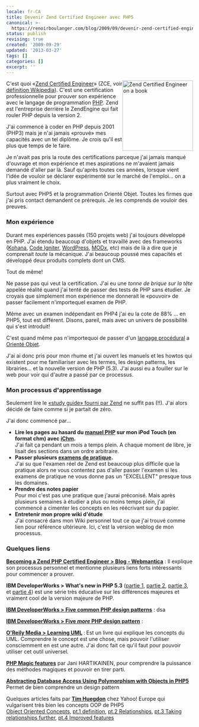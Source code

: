 ```yaml
---
locale: fr-CA
title: Devenir Zend Certified Engineer avec PHP5
canonical: >-
  https://renoirboulanger.com/blog/2009/09/devenir-zend-certified-engineer-avec-php5/
status: publish
revising: true
created: '2009-09-29'
updated: '2013-03-27'
tags: []
categories: []
excerpt: ''
---
```


<p><img class="size-full wp-image-1035" style="float:right;border:none !important;" title="Zend Certified Engineer on a book" src="http://renoirboulanger.com/wp-content/uploads/2009/09/store-zce-certification-training-product-page_1.gif" alt="Zend Certified Engineer on a book" width="190" height="190" /></p>
<p>C'est quoi «<a href="http://www.zend.com/services/certification/">Zend Certified Engineer</a>» (ZCE, voir <a href="http://en.wikipedia.org/wiki/Zend_Certified_Engineer">définition Wikipedia</a>). C'est  une certification professionnelle pour prouver son expérience avec le langage de programmation <a href="http://www.php.net/">PHP</a>. Zend est l'entreprise derrière le ZendEngine qui fait rouler PHP depuis la version 2.</p>
<p>J'ai commencé à coder en PHP depuis 2001 (PHP3) mais je n'ai jamais «prouvé» mes capacités avec un tel diplôme. Je crois qu'il est plus que temps de le faire.</p>
<p>Je n'avait pas pris la route des certifications  parceque j'ai jamais manqué d'ouvrage et mon expérience et mes aspirations ne m'avaient jamais demandé d'aller par là. Sauf qu'après toutes ces années, lorsque vient l'idée de vouloir se déclarer expérimenté  sur le marché de l'emploi... on a plus vraiment le choix.</p>
<p>Surtout avec PHP5 et la programmation Orienté Objet. Toutes les firmes que j'ai pris contact demandent ce prérequis. Je les comprends de vouloir des preuves.</p>
<h3>Mon expérience</h3>
<p>Durant mes expériences passés (150 projets web) j'ai toujours développé en PHP. J'ai étendu beaucoup d'objets et travaillé avec des frameworks (<a href="http://www.kohanaphp.com/">Kohana</a>, <a href="http://codeigniter.com/">Code Igniter</a>, <a href="http://wordpress.org/">WordPress</a>, <a href="http://modxcms.com/">MODx</a>, etc) mais de là a dire que je comprenait <em>toute</em> la mécanique. J'ai beaucoup poussé mes capacités et développé deux produits complets dont un CMS.</p>
<p>Tout de même!</p>
<p>Ne passe pas qui veut la certification. J'ai eu une<em> tonne de brique sur la tête</em> appelée réalité quand j'ai tenté de passer des tests de PHP sans étudier.  Je croyais que simplement mon expérience me donnerait le «pouvoir» de passer facilement n'importequel examen de PHP.</p>
<p>Même avec un examen indépendant en PHP4 j'ai eu la cote de 88% ... en PHP5, tout est différent. Disons, pareil, mais avec un univers de possibilité qui s'est introduit!</p>
<p>C'est quand même pas n'importequoi de passer d'un <a href="http://en.wikipedia.org/wiki/Procedural_programming">langage procédural</a> a <a href="http://en.wikipedia.org/wiki/Object-oriented_programming">Orienté Objet</a>.</p>
<p>J'ai ai donc pris pour mon rhume et j'ai ouvert les manuels et les howtos qui existent pour me familiariser avec les termes, les design patterns, les librairies... et la nouvelle version de PHP (5.3). J'ai aussi eu a fouiller sur le web pour voir qui d'autre a passé par ce processus.</p>
<h3>Mon processus d'apprentissage</h3>
<p>Seulement lire le <a href="http://shop.zend.com/en/php-certification/zend-php5-certification-guide-pdf.html">«study guide» fourni par Zend</a> ne suffit pas (!!). J'ai alors décidé de faire comme si je partait de zéro.</p>
<p>J'ai donc commencé par...</p>
<ul>
<li><strong>Lire les pages au hasard du <a href="http://www.php.net/download-docs.php">manuel PHP</a> sur mon iPod Touch (en format chm) avec <a href="http://groups.google.com/group/ichm-iphone">iChm</a>. </strong><br />
J'ai fait ça pendant un mois a temps plein. A chaque moment de libre, je lisait des sections dans un ordre arbitraire.</li>
<li><strong>Passer plusieurs <a href="http://shop.zend.com/en/php-certification/zend-php-certification-online-practice-testing.html">examens de pratique</a>. </strong><br />
J'ai su que l'examen réel de Zend est beaucoup plus difficile que la pratique alors ne vous contentez pas d'aller passer l'examen si les examens de pratique ne vous donne pas un "EXCELLENT" presque tous les domaines.</li>
<li><strong>Prendre des notes papier<br />
</strong>Pour moi c'est pas une pratique que j'aurai préconisé. Mais après plusieurs semaines à étudier a plus ou moins temps plein, j'ai commencé a cimenter les concepts en les réécrivant sur du papier.</li>
<li><strong>Entretenir mon propre wiki d'étude<br />
</strong>J'ai consacré dans mon Wiki personnel tout ce que j'ai trouvé comme lien pour référence ultérieure. Ici, c'est la version weblog de mon processus.</li>
</ul>
<h3>Quelques liens</h3>
<p><strong><a href="http://blog.webmantica.com/2008/08/04/becoming-a-zend-php-certified-engineer/trackback/">Becoming a Zend PHP Certified Engineer > Blog - Webmantica</a></strong> : Il explique son processus personnel et mentionne plusieurs liens forts intéressants pour commencer a prouver.</p>
<p><strong>IBM DeveloperWorks > What's new in PHP 5.3</strong> (<span><a rel="nofollow" href="http://www.ibm.com/developerworks/opensource/library/os-php-5.3new1/index.html">partie 1</a></span>, <span><a rel="nofollow" href="http://www.ibm.com/developerworks/opensource/library/os-php-5.3new2/index.html?S_TACT=105AGX44&#038;S_CMP=ART">partie 2</a></span>, <span><a rel="nofollow" href="http://www.ibm.com/developerworks/opensource/library/os-php-5.3new3/index.html?S_TACT=105AGX44&#038;S_CMP=ART">partie 3</a></span>, et <span><a rel="nofollow" href="http://www.ibm.com/developerworks/opensource/library/os-php-5.3new4/index.html?S_TACT=105AGX44&#038;S_CMP=ART">partie 4</a></span>) est une série très éducative sur les différences majeures et vraiment cool de la version majeure de PHP.<span> </span></p>
<p><span><strong><a rel="nofollow" href="http://www.ibm.com/developerworks/library/os-php-designptrns/">IBM DeveloperWorks > Five common PHP design patterns</a></strong> :   dsa<br />
</span></p>
<p><span><strong><a rel="nofollow" href="http://www.ibm.com/developerworks/opensource/library/os-php-designpatterns/">IBM DeveloperWorks > Five <em>more</em> PHP design pattern</a></strong> : </span></p>
<p><span><strong><a href="http://oreilly.com/catalog/9780596003449/">O'Reily Media > Learning UML</a> </strong>:<strong> </strong>Est un livre qui explique les concepts du UML. Comprendre le concept est une chose, mais pouvoir l'utiliser consciemment en est une autre. J'ai donc fait ce qu'il faut pour pouvoir utiliser cet outil universel.</span></p>
<p><strong><span><a rel="nofollow" href="http://www.packtpub.com/article/php-magic-features">PHP Magic features</a></span></strong> par Jani HARTIKAINEN, pour comprendre la puissance des méthodes magiques et pouvoir en tirer parti.</p>
<p><strong><a rel="nofollow" href="http://www.devshed.com/c/a/PHP/Abstracting-Database-Access-Using-Polymorphism-with-Objects-in-PHP-5/"><strong>Abstracting Database Access Using Polymorphism with Objects in PHP5</strong></a></strong> Permet de bien comprendre un design pattern</p>
<p>Quelques articles faits par <a href="http://nefariousdesigns.co.uk/"><strong>Tim Huegdon</strong></a> chez Yahoo! Europe qui vulgarisent très bien les concepts OOP de PHP5<br />
<a href="http://nefariousdesigns.co.uk/archive/2006/05/object-oriented-concepts/">Object Oriented Concepts</a>,  <a href="http://nefariousdesigns.co.uk/archive/2006/08/object-oriented-php-part-1-definition/"> pt.1 definition</a>, <a href="http://nefariousdesigns.co.uk/archive/2006/08/object-oriented-php-part-2-relationships/">pt.2 Relationships</a>, <a href="http://nefariousdesigns.co.uk/archive/2006/08/object-oriented-php-part-3-taking-relationships-further/">pt.3 Taking relationships further</a>, <a href="http://nefariousdesigns.co.uk/archive/2006/08/object-oriented-php-part-4-php5%E2%80%99s-improved-features/">pt.4 Improved features</a></p>